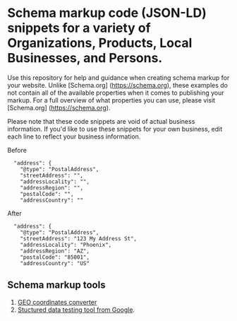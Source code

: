 # Schema markup code (JSON-LD) snippets for a variety of Organizations, Products, Local Businesses, and Persons.

Use this repository for help and guidance when creating schema markup for your website. Unlike [Schema.org] (https://schema.org), these examples do not contain all of the available properties when it comes to publishing your markup. For a full overview of what properties you can use, please visit [Schema.org] (https://schema.org). 

Please note that these code snippets are void of actual business information. If you'd like to use these snippets for your own business, edit each line to reflect your business information.

Before
```Shell
  "address": {
    "@type": "PostalAddress",
    "streetAddress": "",
    "addressLocality": "",
    "addressRegion": "",
    "postalCode": "",
    "addressCountry": ""
```
After 
```Shell
  "address": {
    "@type": "PostalAddress",
    "streetAddress": "123 My Address St",
    "addressLocality": "Phoenix",
    "addressRegion": "AZ",
    "postalCode": "85001",
    "addressCountry": "US"
```

## Schema markup tools
1. [GEO coordinates converter](https://www.gps-coordinates.net/gps-coordinates-converter)
2. [Stuctured data testing tool from Google](https://search.google.com/structured-data/testing-tool/u/0/).
